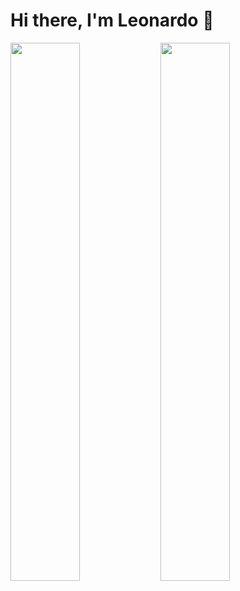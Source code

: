 # Hi there, I'm Leonardo :wave:

<img align="left" width="47%" src="https://github-readme-stats.vercel.app/api?username=lrivas3&show_icons=true&theme=radical" />

<img align="left" width="47%" src="https://github-readme-stats.vercel.app/api/top-langs/?username=lrivas3&layout=compact" />

